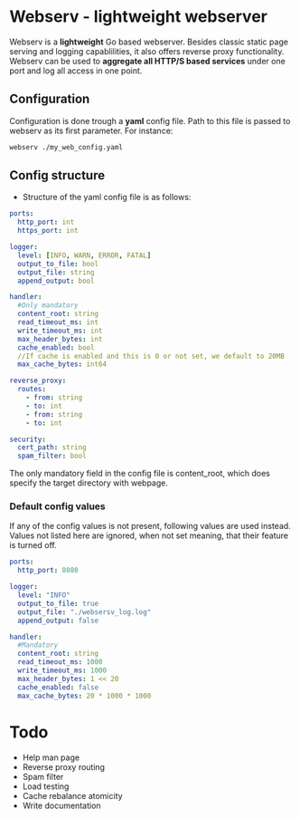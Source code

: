 # Webserv - lightweight webserver
Webserv is a **lightweight** Go based webserver. Besides classic static page serving and logging capablilities, it also offers reverse proxy functionality. Webserv can be used to **aggregate all HTTP/S based services** under one port and log all access in one point.   

## Configuration
Configuration is done trough a **yaml** config file. Path to this file is passed to webserv as its first parameter. For instance:                                                          
```bash
webserv ./my_web_config.yaml
```

## Config structure
- Structure of the yaml config file is as follows:
```yaml
ports:
  http_port: int
  https_port: int

logger:
  level: [INFO, WARN, ERROR, FATAL]
  output_to_file: bool
  output_file: string
  append_output: bool

handler:
  #Only mandatory
  content_root: string
  read_timeout_ms: int
  write_timeout_ms: int
  max_header_bytes: int
  cache_enabled: bool
  //If cache is enabled and this is 0 or not set, we default to 20MB
  max_cache_bytes: int64

reverse_proxy:
  routes:
    - from: string
    - to: int
    - from: string
    - to: int

security: 
  cert_path: string
  spam_filter: bool

```

The only mandatory field in the config file is content_root, which does specify the target directory with webpage. 

### Default config values
If any of the config values is not present, following values are used instead. Values not listed here are ignored, when not set meaning, that their feature is turned off. 

```yaml
ports:
  http_port: 8080

logger:
  level: "INFO"
  output_to_file: true
  output_file: "./websersv_log.log"
  append_output: false

handler:
  #Mandatory
  content_root: string
  read_timeout_ms: 1000
  write_timeout_ms: 1000
  max_header_bytes: 1 << 20
  cache_enabled: false
  max_cache_bytes: 20 * 1000 * 1000

```

# Todo
- Help man page
- Reverse proxy routing
- Spam filter
- Load testing
- Cache rebalance atomicity
- Write documentation
